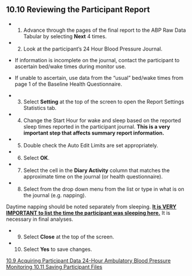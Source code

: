 ## 10.10 Reviewing the Participant Report

* 1. Advance through the pages of the final report to the ABP Raw Data Tabular by selecting **Next** 4 times.
* 2. Look at the participant’s 24 Hour Blood Pressure Journal.

 * If information is incomplete on the journal, contact the participant to ascertain bed/wake times during monitor use.
 * If unable to ascertain, use data from the “usual” bed/wake times from page 1 of the Baseline Health Questionnaire.

* 3. Select **Setting** at the top of the screen to open the Report Settings Statistics tab.
* 4. Change the Start Hour for wake and sleep based on the reported sleep times reported in the participant journal. **This is a very important step that affects summary report information.**
* 5. Double check the Auto Edit Limits are set appropriately.
* 6. Select **OK**.
* 7. Select the cell in the **Diary Activity** column that matches the approximate time on the journal (or health questionnaire).
* 8. Select from the drop down menu from the list or type in what is on the journal (e.g. napping).

Daytime napping should be noted separately from sleeping. **<u>It is VERY IMPORTANT to list the time the participant was sleeping here.</u>**  It is necessary in final analyses.

* 9. Select **Close** at the top of the screen.
* 10. Select **Yes** to save changes.


<div class="center">
<div class="btn-group">
  <a href=":pages_path:/manuals/ambulatory-blood-pressure-monitoring/10-09-acquiring-ppt-data.md" class="btn btn-default">
    <span class="glyphicon glyphicon-chevron-left"></span>
    10.9 Acquiring Participant Data
  </a>

  <a href=":pages_path:/manuals/ambulatory-blood-pressure-monitoring" class="btn btn-default">
    <span class="glyphicon glyphicon-chevron-up"></span>
    24-Hour Ambulatory Blood Pressure Monitoring
  </a>

  <a href=":pages_path:/manuals/ambulatory-blood-pressure-monitoring/10-11-saving-ppt-files.md" class="btn btn-success">
    10.11 Saving Participant Files
    <span class="glyphicon glyphicon-chevron-right"></span>
  </a>
</div>
</div>
